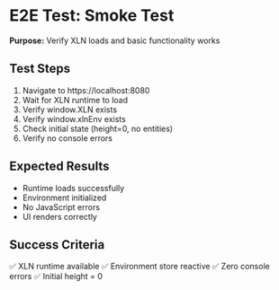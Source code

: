 # E2E Test: Smoke Test

**Purpose:** Verify XLN loads and basic functionality works

## Test Steps

1. Navigate to https://localhost:8080
2. Wait for XLN runtime to load
3. Verify window.XLN exists
4. Verify window.xlnEnv exists
5. Check initial state (height=0, no entities)
6. Verify no console errors

## Expected Results

- Runtime loads successfully
- Environment initialized
- No JavaScript errors
- UI renders correctly

## Success Criteria

✅ XLN runtime available
✅ Environment store reactive
✅ Zero console errors
✅ Initial height = 0
